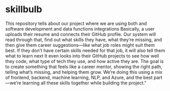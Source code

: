 # skillbulb
This repository tells about our project where we are using both and software development and data functions integrations
Basically, a user uploads their resume and connects their GitHub profile.
 Our system will read through that, find out what skills they have, what they’re missing, and then give them career suggestions—like what job roles might suit them best.
If they don’t have certain skills needed for that job, it will also tell them what to learn next
It even looks into their GitHub projects to see how well they code, what type of tech they use, and how active they are.
The goal is to create something that feels like a career mentor, showing the right path, telling what’s missing, and helping them grow.
We’re doing this using a mix of frontend, backend, machine learning, NLP, and Azure, and the best part—we’re learning all these skills together while building the project."
